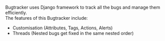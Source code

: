Bugtracker uses Django framework to track all the bugs and manage them efficiently.<br />
The features of this Bugtracker include:<br />
- Customisation (Attributes, Tags, Actions, Alerts)<br />
- Threads (Nested bugs get fixed in the same nested order)<br />
